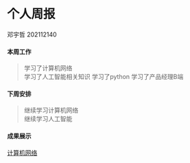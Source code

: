 # 个人周报
邓宇哲 202112140

#### 本周工作
> 学习了计算机网络  
> 学习了人工智能相关知识
> 学习了python
> 学习了产品经理B端
#### 下周安排
> 继续学习计算机网络  
> 继续学习人工智能

#### 成果展示
[计算机网络](https://ac-accelerator.gitee.io/post/%E8%AE%A1%E7%AE%97%E6%9C%BA%E7%BD%91%E7%BB%9C-%E4%B8%89)
